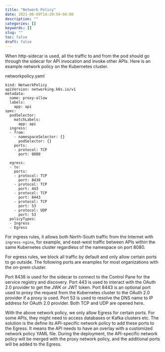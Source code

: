 ```yaml
---
title: "Network Policy"
date: 2021-06-09T14:29:59-04:00
description: ""
categories: []
keywords: []
slug: ""
toc: false
draft: false
---
```


When http-sidecar is used, all the traffic to and from the pod should go through the sidecar for API invocation and invoke other APIs. Here is an example network policy on the Kubernetes cluster. 

networkpolicy.yaml
```
kind: NetworkPolicy
apiVersion: networking.k8s.io/v1
metadata:
  name: proxy-allow
  labels:
    app: api
spec:
  podSelector:
    matchLabels:
      app: api
  ingress:
  - from:
    - namespaceSelector: {}
      podSelector: {}
    ports:
    - protocol: TCP
      port: 8080

  egress:
  - to:
    ports:
    - protocol: TCP
      port: 8438
    - protocol: TCP
      port: 443
    - protocol: TCP
      port: 8443
    - protocol: TCP
      port: 53
    - protocol: UDP
      port: 53
  policyTypes:
  - Ingress
  - Egress              
```

For ingress rules, it allows both North-South traffic from the Internet with `ingress-nginx`, for example, and east-west traffic between APIs within the same Kubernetes cluster regardless of the namespace on port 8080. 

For egress rules, we block all traffic by default and only allow certain ports to go outside. The following ports are examples for most organizations with the on-prem cluster. 

Port 8438 is used for the sidecar to connect to the Control Pane for the service registry and discovery.
Port 443 is used to interact with the OAuth 2.0 provider to get the JWK or JWT token.
Port 8443 is an optional port used to proxy the request from the Kubernetes cluster to the OAuth 2.0 provider if a proxy is used.
Port 53 is used to resolve the DNS name to IP address for OAuth 2.0 provider. Both TCP and UDP are opened here.

With the above network policy, we only allow Egress for certain ports. For some APIs, they might need to access databases or Kafka clusters etc. The solution is the define its API-specific network policy to add these ports to the Egress. It means the API needs to have an overlay with a customized network policy YAML file. During the deployment, the API-specific network policy will be merged with the proxy network policy, and the additional ports will be added to the Egress. 
